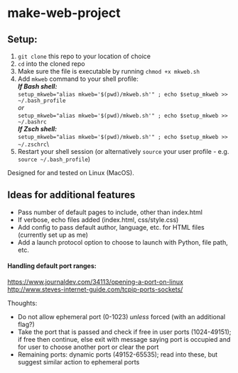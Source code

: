 # make-web-project

## Setup:
1. `git clone` this repo to your location of choice
2. `cd` into the cloned repo
3. Make sure the file is executable by running `chmod +x mkweb.sh`
4. Add `mkweb` command to your shell profile:\
  ***If Bash shell:***\
  `setup_mkweb="alias mkweb='$(pwd)/mkweb.sh'" ; echo $setup_mkweb >> ~/.bash_profile`\
  *or*\
  `setup_mkweb="alias mkweb='$(pwd)/mkweb.sh'" ; echo $setup_mkweb >> ~/.bashrc`\
  ***If Zsch shell:***\
  `setup_mkweb="alias mkweb='$(pwd)/mkweb.sh'" ; echo $setup_mkweb >> ~/.zschrc`\
5. Restart your shell session (or alternatively `source` your user profile - e.g. `source ~/.bash_profile`)

Designed for and tested on Linux (MacOS).

## Ideas for additional features
- Pass number of default pages to include, other than index.html
- If verbose, echo files added (index.html, css/style.css)
- Add config to pass default author, language, etc. for HTML files (currently set up as me)
- Add a launch protocol option to choose to launch with Python, file path, etc.

#### Handling default port ranges:
https://www.journaldev.com/34113/opening-a-port-on-linux
http://www.steves-internet-guide.com/tcpip-ports-sockets/

Thoughts:
- Do not allow ephemeral port (0-1023) *unless* forced (with an additional flag?)
- Take the port that is passed and check if free in user ports (1024-49151); if free then continue, else exit with message saying port is occupied and for user to choose another port or clear the port
- Remaining ports: dynamic ports (49152-65535); read into these, but suggest similar action to ephemeral ports
